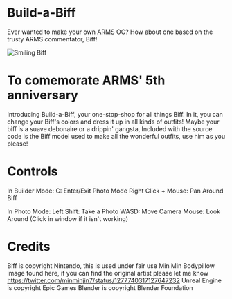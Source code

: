# Build-a-Biff

Ever wanted to make your own ARMS OC? How about one based on the trusty ARMS commentator, Biff!

![Smiling Biff](https://user-images.githubusercontent.com/100746177/174014511-daf3f8f1-7003-4eb5-884c-0c25c306f9fa.jpg)

# To comemorate ARMS' 5th anniversary
Introducing Build-a-Biff, your one-stop-shop for all things Biff. In it, you can change your Biff's colors and dress it up in all kinds of outfits! Maybe your biff is a suave debonaire or a drippin' gangsta,
Included with the source code is the Biff model used to make all the wonderful outfits, use him as you please!

# Controls

In Builder Mode:
C: Enter/Exit Photo Mode
Right Click + Mouse: Pan Around Biff

In Photo Mode:
Left Shift: Take a Photo
WASD: Move Camera
Mouse: Look Around (Click in window if it isn't working)

# Credits
Biff is copyright Nintendo, this is used under fair use
Min Min Bodypillow image found here, if you can find the original artist please let me know https://twitter.com/minminjin7/status/1277740317127647232
Unreal Engine is copyright Epic Games
Blender is copyright Blender Foundation
